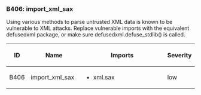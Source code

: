### B406: import\_xml\_sax

Using various methods to parse untrusted XML data is known to be
vulnerable to XML attacks. Replace vulnerable imports with the
equivalent defusedxml package, or make sure defusedxml.defuse\_stdlib()
is called.

<table>
<colgroup>
<col style="width: 8%" />
<col style="width: 28%" />
<col style="width: 49%" />
<col style="width: 15%" />
</colgroup>
<thead>
<tr class="header">
<th><p>ID</p></th>
<th><p>Name</p></th>
<th><p>Imports</p></th>
<th><p>Severity</p></th>
</tr>
</thead>
<tbody>
<tr class="odd">
<td><p>B406</p></td>
<td><p>import_xml_sax</p></td>
<td><ul>
<li><p>xml.sax</p></li>
</ul></td>
<td><p>low</p></td>
</tr>
</tbody>
</table>

